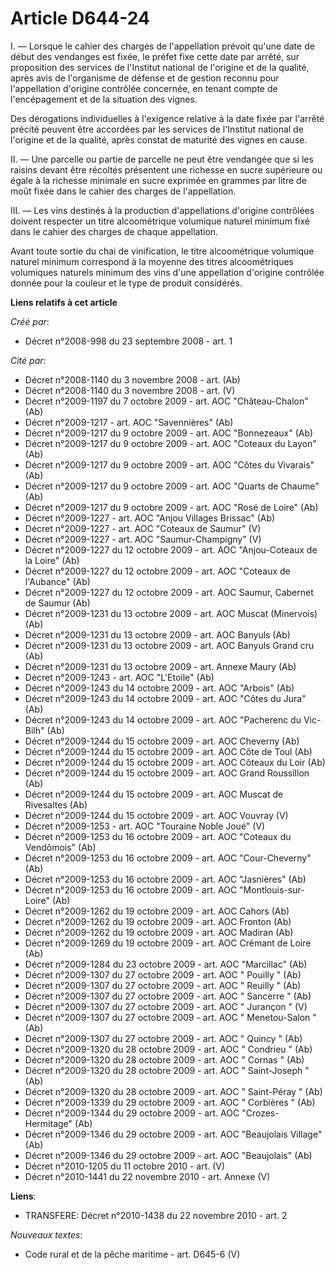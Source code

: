 # Article D644-24

I. ― Lorsque le cahier des charges de l'appellation prévoit qu'une date de début des vendanges est fixée, le préfet fixe
cette date par arrêté, sur proposition des services de l'Institut national de l'origine et de la qualité, après avis de
l'organisme de défense et de gestion reconnu pour l'appellation d'origine contrôlée concernée, en tenant compte de
l'encépagement et de la situation des vignes. 

Des dérogations individuelles à l'exigence relative à la date fixée par l'arrêté précité peuvent être accordées par les
services de l'Institut national de l'origine et de la qualité, après constat de maturité des vignes en cause. 

II. ― Une parcelle ou partie de parcelle ne peut être vendangée que si les raisins devant être récoltés présentent une
richesse en sucre supérieure ou égale à la richesse minimale en sucre exprimée en grammes par litre de moût fixée dans le
cahier des charges de l'appellation. 

III. ― Les vins destinés à la production d'appellations d'origine contrôlées doivent respecter un titre alcoométrique
volumique naturel minimum fixé dans le cahier des charges de chaque appellation. 

Avant toute sortie du chai de vinification, le titre alcoométrique volumique naturel minimum correspond à la moyenne des
titres alcoométriques volumiques naturels minimum des vins d'une appellation d'origine contrôlée donnée pour la couleur et le
type de produit considérés.

**Liens relatifs à cet article**

_Créé par_:

  - Décret n°2008-998 du 23 septembre 2008 - art. 1

_Cité par_:

  - Décret n°2008-1140 du 3 novembre 2008 - art. (Ab)
  - Décret n°2008-1140 du 3 novembre 2008 - art. (V)
  - Décret n°2009-1197 du 7 octobre 2009 - art. AOC "Château-Chalon" (Ab)
  - Décret n°2009-1217 - art. AOC "Savennières" (Ab)
  - Décret n°2009-1217 du 9 octobre 2009 - art. AOC "Bonnezeaux" (Ab)
  - Décret n°2009-1217 du 9 octobre 2009 - art. AOC "Coteaux du Layon" (Ab)
  - Décret n°2009-1217 du 9 octobre 2009 - art. AOC "Côtes du Vivarais" (Ab)
  - Décret n°2009-1217 du 9 octobre 2009 - art. AOC "Quarts de Chaume" (Ab)
  - Décret n°2009-1217 du 9 octobre 2009 - art. AOC "Rosé de Loire" (Ab)
  - Décret n°2009-1227 - art. AOC "Anjou Villages Brissac" (Ab)
  - Décret n°2009-1227 - art. AOC "Coteaux de Saumur" (V)
  - Décret n°2009-1227 - art. AOC "Saumur-Champigny" (V)
  - Décret n°2009-1227 du 12 octobre 2009 - art. AOC "Anjou-Coteaux de la Loire" (Ab)
  - Décret n°2009-1227 du 12 octobre 2009 - art. AOC "Coteaux de l'Aubance" (Ab)
  - Décret n°2009-1227 du 12 octobre 2009 - art. AOC Saumur, Cabernet de Saumur (Ab)
  - Décret n°2009-1231 du 13 octobre 2009 - art. AOC  Muscat (Minervois) (Ab)
  - Décret n°2009-1231 du 13 octobre 2009 - art. AOC Banyuls (Ab)
  - Décret n°2009-1231 du 13 octobre 2009 - art. AOC Banyuls Grand cru (Ab)
  - Décret n°2009-1231 du 13 octobre 2009 - art. Annexe Maury (Ab)
  - Décret n°2009-1243 - art. AOC "L'Etoile" (Ab)
  - Décret n°2009-1243 du 14 octobre 2009 - art. AOC "Arbois" (Ab)
  - Décret n°2009-1243 du 14 octobre 2009 - art. AOC "Côtes du Jura" (Ab)
  - Décret n°2009-1243 du 14 octobre 2009 - art. AOC "Pacherenc du Vic-Bilh" (Ab)
  - Décret n°2009-1244 du 15 octobre 2009 - art. AOC Cheverny (Ab)
  - Décret n°2009-1244 du 15 octobre 2009 - art. AOC Côte de Toul (Ab)
  - Décret n°2009-1244 du 15 octobre 2009 - art. AOC Côteaux du Loir (Ab)
  - Décret n°2009-1244 du 15 octobre 2009 - art. AOC Grand Roussillon (Ab)
  - Décret n°2009-1244 du 15 octobre 2009 - art. AOC Muscat de Rivesaltes (Ab)
  - Décret n°2009-1244 du 15 octobre 2009 - art. AOC Vouvray (V)
  - Décret n°2009-1253 - art. AOC "Touraine Noble Joué" (V)
  - Décret n°2009-1253 du 16 octobre 2009 - art. AOC "Coteaux du Vendômois" (Ab)
  - Décret n°2009-1253 du 16 octobre 2009 - art. AOC "Cour-Cheverny" (Ab)
  - Décret n°2009-1253 du 16 octobre 2009 - art. AOC "Jasnières" (Ab)
  - Décret n°2009-1253 du 16 octobre 2009 - art. AOC "Montlouis-sur-Loire" (Ab)
  - Décret n°2009-1262 du 19 octobre 2009 - art. AOC Cahors (Ab)
  - Décret n°2009-1262 du 19 octobre 2009 - art. AOC Fronton (Ab)
  - Décret n°2009-1262 du 19 octobre 2009 - art. AOC Madiran (Ab)
  - Décret n°2009-1269 du 19 octobre 2009 - art. AOC Crémant de Loire (Ab)
  - Décret n°2009-1284 du 23 octobre 2009 - art. AOC "Marcillac" (Ab)
  - Décret n°2009-1307 du 27 octobre 2009 - art. AOC " Pouilly " (Ab)
  - Décret n°2009-1307 du 27 octobre 2009 - art. AOC " Reuilly " (Ab)
  - Décret n°2009-1307 du 27 octobre 2009 - art. AOC " Sancerre " (Ab)
  - Décret n°2009-1307 du 27 octobre 2009 - art. AOC " Jurançon " (V)
  - Décret n°2009-1307 du 27 octobre 2009 - art. AOC " Menetou-Salon " (Ab)
  - Décret n°2009-1307 du 27 octobre 2009 - art. AOC " Quincy " (Ab)
  - Décret n°2009-1320 du 28 octobre 2009 - art. AOC " Condrieu " (Ab)
  - Décret n°2009-1320 du 28 octobre 2009 - art. AOC " Cornas " (Ab)
  - Décret n°2009-1320 du 28 octobre 2009 - art. AOC " Saint-Joseph " (Ab)
  - Décret n°2009-1320 du 28 octobre 2009 - art. AOC " Saint-Péray " (Ab)
  - Décret n°2009-1339 du 29 octobre 2009 - art. AOC " Corbières " (Ab)
  - Décret n°2009-1344 du 29 octobre 2009 - art. AOC "Crozes-Hermitage" (Ab)
  - Décret n°2009-1346 du 29 octobre 2009 - art. AOC "Beaujolais Village" (Ab)
  - Décret n°2009-1346 du 29 octobre 2009 - art. AOC "Beaujolais" (Ab)
  - Décret n°2010-1205 du 11 octobre 2010 - art. (V)
  - Décret n°2010-1441 du 22 novembre 2010 - art. Annexe (V)

**Liens**:

  - TRANSFERE: Décret n°2010-1438 du 22 novembre 2010 - art. 2

_Nouveaux textes_:

  - Code rural et de la pêche maritime - art. D645-6 (V)
